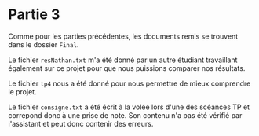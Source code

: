 # Partie 3

Comme pour les parties précédentes, les documents remis se trouvent dans le dossier `Final`.
              
Le fichier `resNathan.txt` m'a été donné par un autre étudiant travaillant également sur ce projet pour que nous puissions comparer nos résultats.
              
Le fichier `tp4` nous a été donné pour nous permettre de mieux comprendre le projet.
              
Le fichier `consigne.txt` a été écrit à la volée lors d'une des scéances TP et correpond donc à une prise de note.  Son contenu n'a pas été vérifié par l'assistant et peut donc contenir des erreurs.


